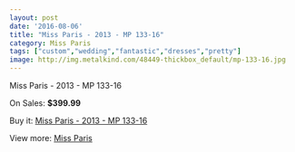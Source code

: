 ```yaml
---
layout: post
date: '2016-08-06'
title: "Miss Paris - 2013 - MP 133-16"
category: Miss Paris
tags: ["custom","wedding","fantastic","dresses","pretty"]
image: http://img.metalkind.com/48449-thickbox_default/mp-133-16.jpg
---
```

Miss Paris - 2013 - MP 133-16

On Sales: **$399.99**
<a href="https://www.metalkind.com/en/miss-paris/8386-mp-133-16.html"><amp-img layout="responsive" width="600" height="600" src="//img.metalkind.com/48449-thickbox_default/mp-133-16.jpg" alt="Miss Paris - 2013 - MP 133-16 0" /></a>
<a href="https://www.metalkind.com/en/miss-paris/8386-mp-133-16.html"><amp-img layout="responsive" width="600" height="600" src="//img.metalkind.com/48450-thickbox_default/mp-133-16.jpg" alt="Miss Paris - 2013 - MP 133-16 1" /></a>
<a href="https://www.metalkind.com/en/miss-paris/8386-mp-133-16.html"><amp-img layout="responsive" width="600" height="600" src="//img.metalkind.com/48451-thickbox_default/mp-133-16.jpg" alt="Miss Paris - 2013 - MP 133-16 2" /></a>

Buy it: [Miss Paris - 2013 - MP 133-16](https://www.metalkind.com/en/miss-paris/8386-mp-133-16.html "Miss Paris - 2013 - MP 133-16")

View more: [Miss Paris](https://www.metalkind.com/en/88-miss-paris "Miss Paris")